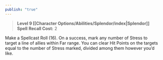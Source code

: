 ```yaml
---
publish: "true"
---
```

> **Level 9 [[Character Options/Abilities/Splendor/index|Splendor]] Spell**
> **Recall Cost:** 2

Make a Spellcast Roll (16). On a success, mark any number of Stress to target a line of allies within Far range. You can clear Hit Points on the targets equal to the number of Stress marked, divided among them however you’d like.
